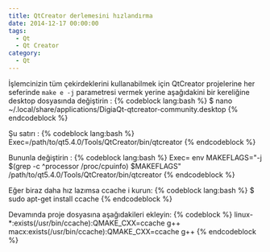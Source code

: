 ```yaml
---
title: QtCreator derlemesini hızlandırma
date: 2014-12-17 00:00:00
tags:
  - Qt
  - Qt Creator
category:
  - Qt
---
```


İşlemcinizin tüm çekirdeklerini kullanabilmek için QtCreator projelerine her seferinde `make e -j` parametresi vermek yerine aşağıdakini bir kereliğine desktop dosyasında değiştirin :
{% codeblock lang:bash %}
$ nano ~/.local/share/applications/DigiaQt-qtcreator-community.desktop
{% endcodeblock %}

<!-- more -->

Şu satırı :
{% codeblock lang:bash %}
Exec=/path/to/qt5.4.0/Tools/QtCreator/bin/qtcreator
{% endcodeblock %}

Bununla değiştirin :
{% codeblock lang:bash %}
Exec= env MAKEFLAGS="-j $(grep -c ^processor /proc/cpuinfo) $MAKEFLAGS" /path/to/qt5.4.0/Tools/QtCreator/bin/qtcreator
{% endcodeblock %}

Eğer biraz daha hız lazımsa ccache i kurun:
{% codeblock lang:bash %}
$ sudo apt-get install ccache
{% endcodeblock %}

Devamında proje dosyasına aşağıdakileri ekleyin:
{% codeblock %}
linux-*:exists(/usr/bin/ccache):QMAKE_CXX=ccache g++
macx:exists(/usr/bin/ccache):QMAKE_CXX=ccache g++
{% endcodeblock %}
